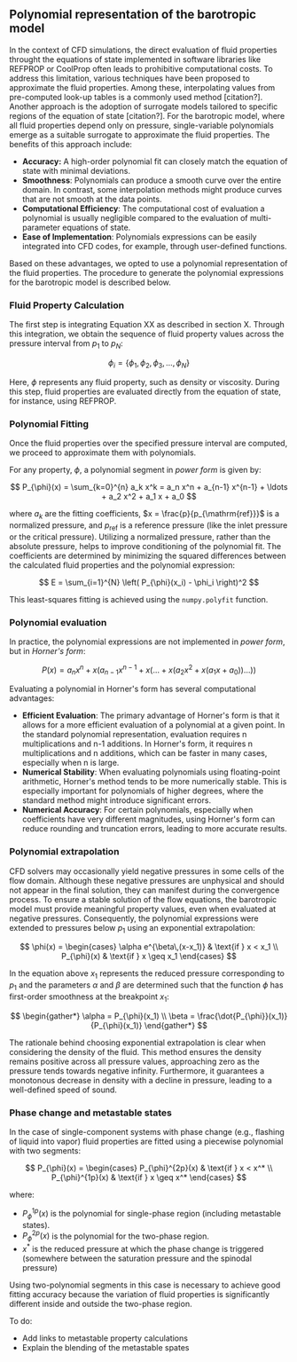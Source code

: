 


## Polynomial representation of the barotropic model

In the context of CFD simulations, the direct evaluation of fluid properties throught the equations of state implemented in software libraries like REFPROP or CoolProp often leads to prohibitive computational costs. To address this limitation, various techniques have been proposed to approximate the fluid properties. Among these, interpolating values from pre-computed look-up tables is a commonly used method [citation?]. Another approach is the adoption of surrogate models tailored to specific regions of the equation of state [citation?]. For the barotropic model, where all fluid properties depend only on pressure, single-variable polynomials emerge as a suitable surrogate to approximate the fluid properties. The benefits of this approach include:

- **Accuracy:** A high-order polynomial fit can closely match the equation of state with minimal deviations.
- **Smoothness**: Polynomials can produce a smooth curve over the entire domain. In contrast, some interpolation methods might produce curves that are not smooth at the data points.
- **Computational Efficiency**: The computational cost of evaluation a polynomial is usually negligible compared to the evaluation of multi-parameter equations of state.
- **Ease of Implementation**: Polynomials expressions can be easily integrated into CFD codes, for example, through user-defined functions.


Based on these advantages, we opted to use a polynomial representation of the fluid properties. 
The procedure to generate the polynomial expressions for the barotropic model is described below.


### Fluid Property Calculation
The first step is integrating Equation XX as described in section X. Through this integration, we obtain the sequence of fluid property values across the pressure interval from $p_1$ to $p_N$:

$$
\phi_i = \{\phi_1,\, \phi_2,\, \phi_3, \dots,\, \phi_N\}
$$

Here, $\phi$ represents any fluid property, such as density or viscosity. During this step, fluid properties are evaluated directly from the equation of state, for instance, using REFPROP.

### Polynomial Fitting

Once the fluid properties over the specified pressure interval are computed, we proceed to approximate them with polynomials.

For any property, $\phi$, a polynomial segment in _power form_ is given by:

$$
P_{\phi}(x) = \sum_{k=0}^{n} a_k x^k =  a_n x^n + a_{n-1} x^{n-1} + \ldots + a_2 x^2 + a_1 x + a_0
$$

where $a_k$ are the fitting coefficients, $x = \frac{p}{p_{\mathrm{ref}}}$ is a normalized pressure, and $p_{\mathrm{ref}}$ is a reference pressure (like the inlet pressure or the critical pressure). Utilizing a normalized pressure, rather than the absolute pressure, helps to improve conditioning of the polynomial fit. The coefficients are determined by minimizing the squared differences between the calculated fluid properties and the polynomial expression:

$$
E =  \sum_{i=1}^{N} \left( P_{\phi}(x_i) - \phi_i \right)^2
$$

This least-squares fitting is achieved using the `numpy.polyfit` function.


### Polynomial evaluation
In practice, the polynomial expressions are not implemented in _power form_, but in _Horner's form_:

$$ P(x) = a_n x^n + x \left( a_{n-1} x^{n-1} + x \left( \ldots + x \left( a_2 x^2 + x (a_1 x + a_0) \right) \ldots \right) \right) $$

Evaluating a polynomial in Horner's form has several computational advantages:
- **Efficient Evaluation**: The primary advantage of Horner's form is that it allows for a more efficient evaluation of a polynomial at a given point. In the standard polynomial representation, evaluation requires n multiplications and n-1 additions. In Horner's form, it requires n multiplications and n additions, which can be faster in many cases, especially when n is large.
- **Numerical Stability**: When evaluating polynomials using floating-point arithmetic, Horner's method tends to be more numerically stable. This is especially important for polynomials of higher degrees, where the standard method might introduce significant errors.
- **Numerical Accuracy**: For certain polynomials, especially when coefficients have very different magnitudes, using Horner's form can reduce rounding and truncation errors, leading to more accurate results.


### Polynomial extrapolation

CFD solvers may occasionally yield negative pressures in some cells of the flow domain. Although these negative pressures are unphysical and should not appear in the final solution, they can manifest during the convergence process. To ensure a stable solution of the flow equations, the barotropic model must provide meaningful property values, even when evaluated at negative pressures. Consequently, the polynomial expressions were extended to pressures below $p_1$ using an exponential extrapolation:

$$
\phi(x) = 
\begin{cases} 
\alpha e^{\beta\,(x-x_1)} & \text{if } x < x_1 \\
P_{\phi}(x) & \text{if } x \geq x_1
\end{cases}
$$

In the equation above $x_1$ represents the reduced pressure corresponding to $p_1$ and the parameters $\alpha$ and $\beta$ are determined such that the function $\phi$ has first-order smoothness at the breakpoint $x_1$:

$$
\begin{gather*}
\alpha = P_{\phi}(x_1) \\
\beta = \frac{\dot{P_{\phi}}(x_1)}{P_{\phi}(x_1)}
\end{gather*}
$$

The rationale behind choosing exponential extrapolation is clear when considering the density of the fluid. This method ensures the density remains positive across all pressure values, approaching zero as the pressure tends towards negative infinity. Furthermore, it guarantees a monotonous decrease in density with a decline in pressure, leading to a well-defined speed of sound.



### Phase change and metastable states

In the case of single-component systems with phase change (e.g., flashing of liquid into vapor) fluid properties are fitted using a piecewise polynomial with two segments:

$$
P_{\phi}(x) = 
\begin{cases} 
P_{\phi}^{2p}(x) & \text{if } x < x^* \\
P_{\phi}^{1p}(x) & \text{if } x \geq x^*
\end{cases}
$$

where:
 - $P_{\phi}^{1p}(x)$ is the polynomial for single-phase region (including metastable states).
 - $P_{\phi}^{2p}(x)$ is the polynomial for the two-phase region.
 - $x^*$ is the reduced pressure at which the phase change is triggered (somewhere between the saturation pressure and the spinodal pressure)

Using two-polynomial segments in this case is necessary to achieve good fitting accuracy because the variation of fluid properties is significantly different inside and outside the two-phase region.

To do:
- Add links to metastable property calculations
- Explain the blending of the metastable spates